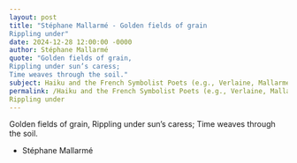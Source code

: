 ```yaml
---
layout: post
title: "Stéphane Mallarmé - Golden fields of grain
Rippling under"
date: 2024-12-28 12:00:00 -0000
author: Stéphane Mallarmé
quote: "Golden fields of grain,
Rippling under sun’s caress;
Time weaves through the soil."
subject: Haiku and the French Symbolist Poets (e.g., Verlaine, Mallarmé)
permalink: /Haiku and the French Symbolist Poets (e.g., Verlaine, Mallarmé)/Stéphane Mallarmé/Stéphane Mallarmé - Golden fields of grain
Rippling under
---
```


Golden fields of grain,
Rippling under sun’s caress;
Time weaves through the soil.

- Stéphane Mallarmé
